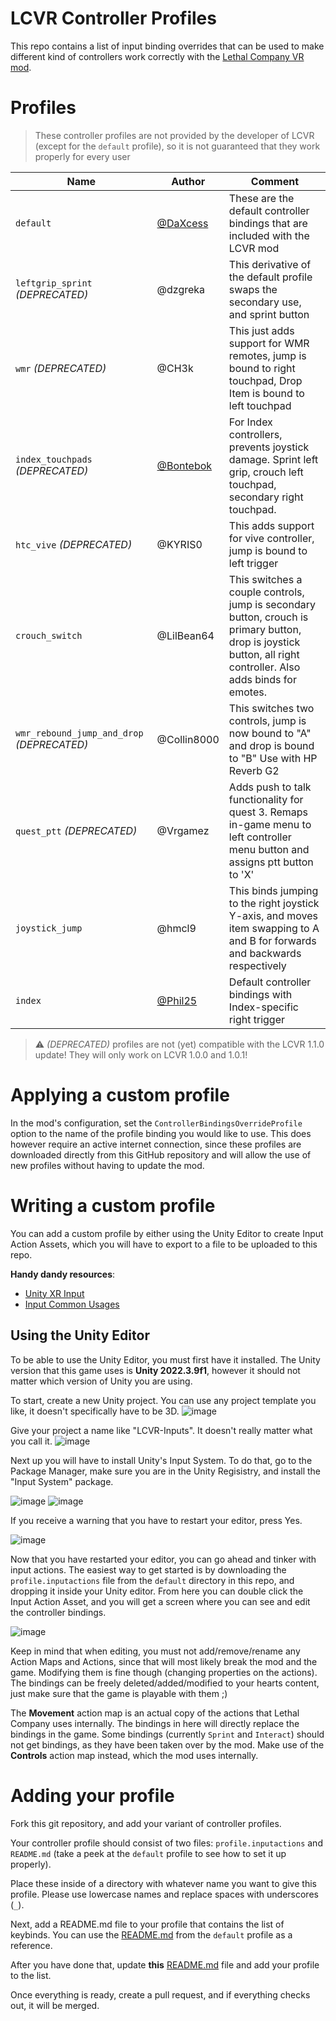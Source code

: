 # LCVR Controller Profiles

This repo contains a list of input binding overrides that can be used to make different kind of controllers work correctly with the [Lethal Company VR mod](https://github.com/DaXcess/LCVR).

# Profiles

> These controller profiles are not provided by the developer of LCVR (except for the `default` profile), so it is not guaranteed that they work properly for every user

| Name                                       | Author                                   | Comment                                                                                                                            |
| ------------------------------------------ | ---------------------------------------- | ---------------------------------------------------------------------------------------------------------------------------------- |
| `default`                                  | [@DaXcess](https://github.com/DaXcess)   | These are the default controller bindings that are included with the LCVR mod                                                      |
| `leftgrip_sprint` _(DEPRECATED)_           | @dzgreka                                 | This derivative of the default profile swaps the secondary use, and sprint button                                                  |
| `wmr` _(DEPRECATED)_                       | @CH3k                                    | This just adds support for WMR remotes, jump is bound to right touchpad, Drop Item is bound to left touchpad                       |
| `index_touchpads` _(DEPRECATED)_           | [@Bontebok](https://github.com/Bontebok) | For Index controllers, prevents joystick damage. Sprint left grip, crouch left touchpad, secondary right touchpad.                 |
| `htc_vive` _(DEPRECATED)_                  | @KYRIS0                                  | This adds support for vive controller, jump is bound to left trigger                                                               |
| `crouch_switch`                            | @LilBean64                               | This switches a couple controls, jump is secondary button, crouch is primary button, drop is joystick button, all right controller. Also adds binds for emotes.|
| `wmr_rebound_jump_and_drop` _(DEPRECATED)_ | @Collin8000                              | This switches two controls, jump is now bound to "A" and drop is bound to "B" Use with HP Reverb G2                                |
| `quest_ptt` _(DEPRECATED)_                 | @Vrgamez                                 | Adds push to talk functionality for quest 3. Remaps in-game menu to left controller menu button and assigns ptt button to 'X'      |
| `joystick_jump`                            | @hmcl9                                   | This binds jumping to the right joystick Y-axis, and moves item swapping to A and B for forwards and backwards respectively              |
| `index`                                    | [@Phil25](https://github.com/Phil25)     | Default controller bindings with Index-specific right trigger                                                                      |

> ⚠️ _(DEPRECATED)_ profiles are not (yet) compatible with the LCVR 1.1.0 update! They will only work on LCVR 1.0.0 and 1.0.1!

# Applying a custom profile

In the mod's configuration, set the `ControllerBindingsOverrideProfile` option to the name of the profile binding you would like to use. This does however require an active internet connection, since these profiles are downloaded directly from this GitHub repository and will allow the use of new profiles without having to update the mod.

# Writing a custom profile

You can add a custom profile by either using the Unity Editor to create Input Action Assets, which you will have to export to a file to be uploaded to this repo.

**Handy dandy resources**:

- [Unity XR Input](https://docs.unity3d.com/Manual/xr_input.html)
- [Input Common Usages](https://docs.unity3d.com/ScriptReference/XR.CommonUsages.html)

## Using the Unity Editor

To be able to use the Unity Editor, you must first have it installed. The Unity version that this game uses is **Unity 2022.3.9f1**, however it should not matter which version of Unity you are using.

To start, create a new Unity project. You can use any project template you like, it doesn't specifically have to be 3D.
![image](https://github.com/DaXcess/LCVR-Controller-Profiles/assets/46288749/38212fa3-61b4-49a6-874e-d75e4bbf03fb)

Give your project a name like "LCVR-Inputs". It doesn't really matter what you call it.
![image](https://github.com/DaXcess/LCVR-Controller-Profiles/assets/46288749/fc4db25e-644a-4b8b-b94f-1fb63be446c6)

Next up you will have to install Unity's Input System. To do that, go to the Package Manager, make sure you are in the Unity Regisistry, and install the "Input System" package.

![image](https://github.com/DaXcess/LCVR-Controller-Profiles/assets/46288749/db382355-c6d2-4d63-887a-9da31df5fe33)
![image](https://github.com/DaXcess/LCVR-Controller-Profiles/assets/46288749/57e83d15-463a-42ce-aa01-2ae408226045)

If you receive a warning that you have to restart your editor, press Yes.

![image](https://github.com/DaXcess/LCVR-Controller-Profiles/assets/46288749/55938e58-ebae-4f07-81f0-2992b62eb5dd)

Now that you have restarted your editor, you can go ahead and tinker with input actions. The easiest way to get started is by downloading the `profile.inputactions` file from the `default` directory in this repo, and dropping it inside your Unity editor. From here you can double click the Input Action Asset, and you will get a screen where you can see and edit the controller bindings.

![image](https://github.com/DaXcess/LCVR-Controller-Profiles/assets/46288749/05defe20-ed4d-4edc-8f62-e4ac0fb9e8c6)

Keep in mind that when editing, you must not add/remove/rename any Action Maps and Actions, since that will most likely break the mod and the game. Modifying them is fine though (changing properties on the actions). The bindings can be freely deleted/added/modified to your hearts content, just make sure that the game is playable with them ;)

The **Movement** action map is an actual copy of the actions that Lethal Company uses internally. The bindings in here will directly replace the bindings in the game. Some bindings (currently `Sprint` and `Interact`) should not get bindings, as they have been taken over by the mod. Make use of the **Controls** action map instead, which the mod uses internally.

# Adding your profile

Fork this git repository, and add your variant of controller profiles.

Your controller profile should consist of two files: `profile.inputactions` and `README.md` (take a peek at the `default` profile to see how to set it up properly).

Place these inside of a directory with whatever name you want to give this profile. Please use lowercase names and replace spaces with underscores (`_`).

Next, add a README.md file to your profile that contains the list of keybinds. You can use the [README.md](default/README.md) from the `default` profile as a reference.

After you have done that, update **this** [README.md](README.md) file and add your profile to the list.

Once everything is ready, create a pull request, and if everything checks out, it will be merged.
